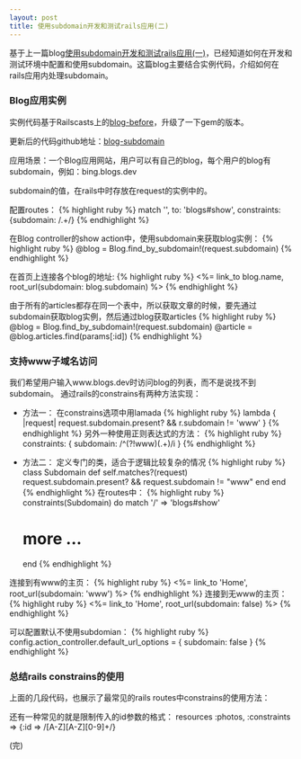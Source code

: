 ```yaml
---
layout: post
title: 使用subdomain开发和测试rails应用(二)
---
```


基于上一篇blog[使用subdomain开发和测试rails应用(一)](http://localhost:4000/2015/02/10/dev-and-test-rails-applications-with-subdomains/)，已经知道如何在开发和测试环境中配置和使用subdomain。这篇blog主要结合实例代码，介绍如何在rails应用内处理subdomain。


### Blog应用实例
实例代码基于Railscasts上的[blog-before](https://github.com/railscasts/123-subdomains-revised/tree/master/blogs-before)，升级了一下gem的版本。

更新后的代码github地址：[blog-subdomain](https://github.com/bingxie/blogs-subdomains)

应用场景：一个Blog应用网站，用户可以有自己的blog，每个用户的blog有subdomain，例如：bing.blogs.dev

subdomain的值，在rails中时存放在request的实例中的。

配置routes：
{% highlight ruby %}
  match '', to: 'blogs#show', constraints: {subdomain: /.+/}
{% endhighlight %}

在Blog controller的show action中，使用subdomain来获取blog实例：
{% highlight ruby %}
  @blog = Blog.find_by_subdomain!(request.subdomain)
{% endhighlight %}

在首页上连接各个blog的地址:
{% highlight ruby %}
  <%= link_to blog.name, root_url(subdomain: blog.subdomain) %>
{% endhighlight %}

由于所有的articles都存在同一个表中，所以获取文章的时候，要先通过subdomain获取blog实例，然后通过blog获取articles
{% highlight ruby %}
  @blog = Blog.find_by_subdomain!(request.subdomain)
  @article = @blog.articles.find(params[:id])
{% endhighlight %}

### 支持www子域名访问
我们希望用户输入www.blogs.dev时访问blog的列表，而不是说找不到subdomain。
通过rails的constrains有两种方法实现：

* 方法一： 在constrains选项中用lamada
{% highlight ruby %}
  lambda { |request| request.subdomain.present? && r.subdomain != 'www' }
{% endhighlight %}
  另外一种使用正则表达式的方法：
{% highlight ruby %}
  constraints: { subdomain: /^(?!www$)(.+)$/i }
{% endhighlight %}

* 方法二： 定义专门的类，适合于逻辑比较复杂的情况
{% highlight ruby %}
  class Subdomain
    def self.matches?(request)
    request.subdomain.present? && request.subdomain != "www"
    end
  end
{% endhighlight %}
  在routes中：
{% highlight ruby %}
  constraints(Subdomain) do
    match '/' => 'blogs#show'
    # more ...
  end
{% endhighlight %}

连接到有www的主页：
{% highlight ruby %}
<%= link_to 'Home', root_url(subdomain: 'www') %>
{% endhighlight %}
连接到无www的主页：
{% highlight ruby %}
<%= link_to 'Home', root_url(subdomain: false) %>
{% endhighlight %}

可以配置默认不使用subdomian：
{% highlight ruby %}
config.action_controller.default_url_options = { subdomain: false }
{% endhighlight %}

### 总结rails constrains的使用
上面的几段代码，也展示了最常见的rails routes中constrains的使用方法：

还有一种常见的就是限制传入的id参数的格式：
resources :photos, :constraints => {:id => /[A-Z][A-Z][0-9]+/}

(完)

